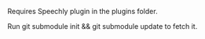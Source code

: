 Requires Speechly plugin in the plugins folder.

Run git submodule init && git submodule update to fetch it.
